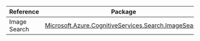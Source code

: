 | Reference | Package | Source |
|---|---|---|
|Image Search|[Microsoft.Azure.CognitiveServices.Search.ImageSearch](https://www.nuget.org/packages/Microsoft.Azure.CognitiveServices.Search.ImageSearch)|[Github](https://github.com/Azure/azure-sdk-for-net)|
